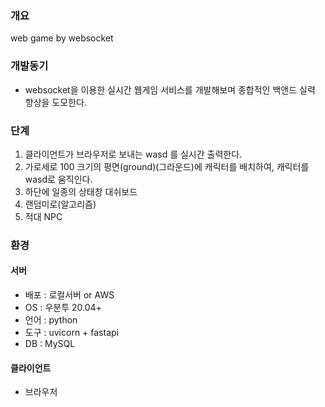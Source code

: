 ### 개요
web game by websocket

### 개발동기
- websocket을 이용한 실시간 웹게임 서비스를 개발해보며 종합적인 백앤드 실력 향상을 도모한다.

### 단계
1. 클라이언트가 브라우저로 보내는 wasd 를 실시간 출력한다.
2. 가로세로 100 크기의 평면(ground)(그라운드)에 캐릭터를 배치하여, 캐릭터를 wasd로 움직인다.
3. 하단에 일종의 상태창 대쉬보드
4. 랜덤미로(알고리즘)
5. 적대 NPC

### 환경

#### 서버
- 배포 : 로컬서버 or AWS
- OS : 우분투 20.04+
- 언어 : python
- 도구 : uvicorn + fastapi
- DB : MySQL

#### 클라이언트
- 브라우저
